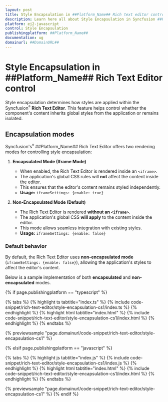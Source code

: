 ```yaml
---
layout: post
title: Style Encapsulation in ##Platform_Name## Rich text editor control | Syncfusion
description: Learn here all about Style Encapsulation in Syncfusion ##Platform_Name## Rich text editor control of Syncfusion Essential JS 2 and more.
platform: ej2-javascript
control: Style Encapsulation
publishingplatform: ##Platform_Name##
documentation: ug
domainurl: ##DomainURL##
---
```


# Style Encapsulation in ##Platform_Name## Rich Text Editor control

Style encapsulation determines how styles are applied within the Syncfusion<sup style="font-size:70%">&reg;</sup> **Rich Text Editor**. This feature helps control whether the component's content inherits global styles from the application or remains isolated. 

## Encapsulation modes

Syncfusion's<sup style="font-size:70%">&reg;</sup> ##Platform_Name## Rich Text Editor offers two rendering modes for controlling style encapsulation:

1. **Encapsulated Mode (Iframe Mode)**  
   - When enabled, the Rich Text Editor is rendered inside an `<iframe>`.  
   - The application's global CSS rules will **not** affect the content inside the editor.  
   - This ensures that the editor's content remains styled independently.  
   - **Usage:** `iframeSettings: {enable: true}`

2. **Non-Encapsulated Mode (Default)**  
   - The Rich Text Editor is rendered **without an `<iframe>`**.  
   - The application's global CSS **will apply** to the content inside the editor.  
   - This mode allows seamless integration with existing styles.  
   - **Usage:** `iframeSettings: {enable: false}`

### Default behavior

By default, the Rich Text Editor uses **non-encapsulated mode** (`iframeSettings: {enable: false}`), allowing the application's styles to affect the editor's content.

Below is a sample implementation of both **encapsulated** and **non-encapsulated** modes.

{% if page.publishingplatform == "typescript" %}

{% tabs %}
{% highlight ts tabtitle="index.ts" %}
{% include code-snippet/rich-text-editor/style-encapsulation-cs1/index.ts %}
{% endhighlight %}
{% highlight html tabtitle="index.html" %}
{% include code-snippet/rich-text-editor/style-encapsulation-cs1/index.html %}
{% endhighlight %}
{% endtabs %}
        
{% previewsample "page.domainurl/code-snippet/rich-text-editor/style-encapsulation-cs1" %}

{% elsif page.publishingplatform == "javascript" %}

{% tabs %}
{% highlight js tabtitle="index.js" %}
{% include code-snippet/rich-text-editor/style-encapsulation-cs1/index.js %}
{% endhighlight %}
{% highlight html tabtitle="index.html" %}
{% include code-snippet/rich-text-editor/style-encapsulation-cs1/index.html %}
{% endhighlight %}
{% endtabs %}

{% previewsample "page.domainurl/code-snippet/rich-text-editor/style-encapsulation-cs1" %}
{% endif %}